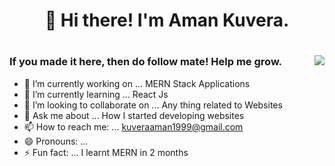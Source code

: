 <h1 align="center">👋 Hi there! I'm Aman Kuvera.<h1/>
<img align="right" src="https://drive.google.com/thumbnail?id=11QLOIv5mizC4XFUpBBddmiKemq4FHudJ" >  

### If you made it here, then do follow mate! Help me grow. 

- 🔭 I’m currently working on ... MERN Stack Applications
- 🌱 I’m currently learning ... React Js
- 👯 I’m looking to collaborate on ... Any thing related to Websites
- 💬 Ask me about ... How I started developing websites
- 📫 How to reach me: ... kuveraaman1999@gmail.com
- 😄 Pronouns: ... 
- ⚡ Fun fact: ... I learnt MERN in 2 months

